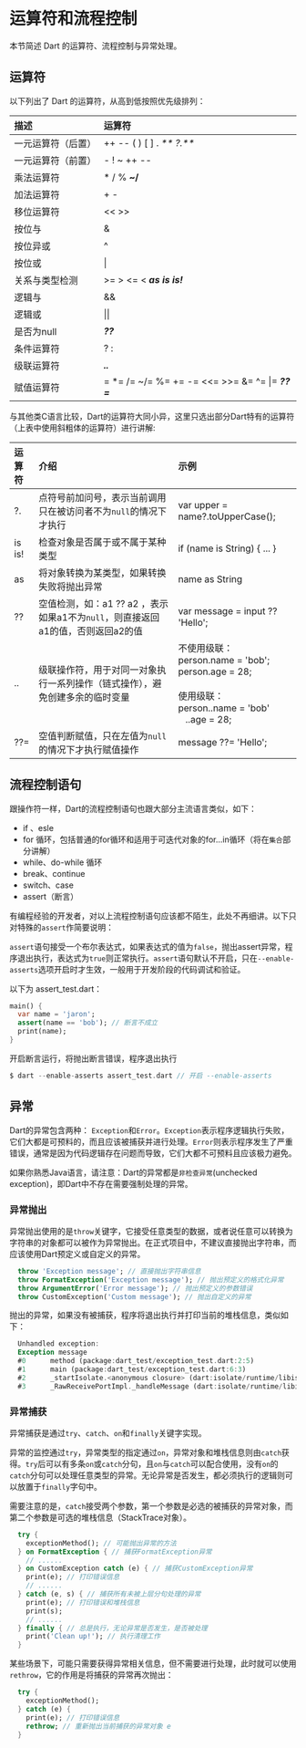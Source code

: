 # 运算符和流程控制

本节简述 Dart 的运算符、流程控制与异常处理。

## 运算符

以下列出了 Dart 的运算符，从高到低按照优先级排列：

| 描述 | 运算符 |
| :--- | :--- |
| 一元运算符（后置） | ++   --   \( \)   \[ \]   .   _** ?.**_ |
| 一元运算符（前置） | -   !   ~   ++   -- |
| 乘法运算符 | \*   /   %   **~/** |
| 加法运算符 | +   - |
| 移位运算符 | &lt;&lt;   &gt;&gt; |
| 按位与 | & |
| 按位异或 | ^ |
| 按位或 | &#124; |
| 关系与类型检测 | &gt;=   &gt;   &lt;=   &lt;   _**as   is   is!**_ |
| 逻辑与 | && |
| 逻辑或 | &#124;&#124; |
| 是否为null | _**??**_ |
| 条件运算符 | ? : |
| 级联运算符 | _**..**_ |
| 赋值运算符 | = \*= /= ~/= %= += -= &lt;&lt;= &gt;&gt;= &= ^= &#124;= _**??=**_ |

与其他类C语言比较，Dart的运算符大同小异，这里只选出部分Dart特有的运算符（上表中使用斜粗体的运算符）进行讲解:

| 运算符 | 介绍 | 示例 |
| :--- | :--- | :--- |
| ?. | 点符号前加问号，表示当前调用只在被访问者不为`null`的情况下才执行 | var upper = name?.toUpperCase\(\); |
| is  is! | 检查对象是否属于或不属于某种类型 | if \(name is String\) { ... } |
| as | 将对象转换为某类型，如果转换失败将抛出异常 | name as String |
| ?? | 空值检测，如：a1 ?? a2 ，表示如果a1不为`null`，则直接返回a1的值，否则返回a2的值 | var message = input ?? 'Hello'; |
| .. | 级联操作符，用于对同一对象执行一系列操作（链式操作），避免创建多余的临时变量 | 不使用级联：<br>person.name = 'bob';<br>person.age = 28; <br> <br>使用级联：<br> person..name = 'bob' <br> &nbsp;&nbsp; ..age = 28; |
| ??= | 空值判断赋值，只在左值为`null`的情况下才执行赋值操作 | message ??= 'Hello'; |

## 流程控制语句

跟操作符一样，Dart的流程控制语句也跟大部分主流语言类似，如下：

* if 、esle
* for 循环，包括普通的for循环和适用于可迭代对象的for...in循环（将在`集合`部分讲解）
* while、do-while 循环
* break、continue
* switch、case
* assert（断言）

有编程经验的开发者，对以上流程控制语句应该都不陌生，此处不再细讲。以下只对特殊的`assert`作简要说明：

`assert`语句接受一个布尔表达式，如果表达式的值为`false`，抛出assert异常，程序退出执行，表达式为`true`则正常执行。`assert`语句默认不开启，只在`--enable-asserts`选项开启时才生效，一般用于开发阶段的代码调试和验证。

以下为 assert_test.dart：
```dart
main() {
  var name = 'jaron';
  assert(name == 'bob'); // 断言不成立
  print(name);
}
```

开启断言运行，将抛出断言错误，程序退出执行

```dart
$ dart --enable-asserts assert_test.dart // 开启 --enable-asserts
```

## 异常

Dart的异常包含两种： `Exception`和`Error`。`Exception`表示程序逻辑执行失败，它们大都是可预料的，而且应该被捕获并进行处理。`Error`则表示程序发生了严重错误，通常是因为代码逻辑存在问题而导致，它们大都不可预料且应该极力避免。

如果你熟悉Java语言，请注意：Dart的异常都是`非检查异常`(unchecked exception)，即Dart中不存在需要强制处理的异常。

### 异常抛出
异常抛出使用的是`throw`关键字，它接受任意类型的数据，或者说任意可以转换为字符串的对象都可以被作为异常抛出。在正式项目中，不建议直接抛出字符串，而应该使用Dart预定义或自定义的异常。

```dart
  throw 'Exception message'; // 直接抛出字符串信息
  throw FormatException('Exception message'); // 抛出预定义的格式化异常
  throw ArgumentError('Error message'); // 抛出预定义的参数错误
  throw CustomException('Custom message'); // 抛出自定义的异常
```

抛出的异常，如果没有被捕获，程序将退出执行并打印当前的堆栈信息，类似如下：

```dart
  Unhandled exception:
  Exception message
  #0      method (package:dart_test/exception_test.dart:2:5)
  #1      main (package:dart_test/exception_test.dart:6:3)
  #2      _startIsolate.<anonymous closure> (dart:isolate/runtime/libisolate_patch.dart:287:32)
  #3      _RawReceivePortImpl._handleMessage (dart:isolate/runtime/libisolate_patch.dart:171:12)
```

### 异常捕获
异常捕获是通过`try`、`catch`、`on`和`finally`关键字实现。

异常的监控通过`try`，异常类型的指定通过`on`，异常对象和堆栈信息则由`catch`获得。`try`后可以有多条`on`或`catch`分句，且`on`与`catch`可以配合使用，没有`on`的`catch`分句可以处理任意类型的异常。无论异常是否发生，都必须执行的逻辑则可以放置于`finally`字句中。

需要注意的是，`catch`接受两个参数，第一个参数是必选的被捕获的异常对象，而第二个参数是可选的堆栈信息（StackTrace对象）。


```dart
  try {
    exceptionMethod(); // 可能抛出异常的方法
  } on FormatException { // 捕获FormatException异常
    // ......
  } on CustomException catch (e) { // 捕获CustomException异常
    print(e); // 打印错误信息
    // ......
  } catch (e, s) { // 捕获所有未被上层分句处理的异常
    print(e); // 打印错误和堆栈信息
    print(s);
    // ......
  } finally { // 总是执行，无论异常是否发生，是否被处理
    print('Clean up!'); // 执行清理工作
  }
```

某些场景下，可能只需要获得异常相关信息，但不需要进行处理，此时就可以使用`rethrow`，它的作用是将捕获的异常再次抛出：

```dart
  try {
    exceptionMethod();
  } catch (e) {
    print(e); // 打印错误信息
    rethrow; // 重新抛出当前捕获的异常对象 e
  }
```
